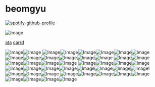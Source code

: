 # beomgyu

[![spotify-github-profile](https://spotify-github-profile.kittinanx.com/api/view?uid=mywa8gtrgptcgb8kb752c7v4h&cover_image=true&theme=novatorem&show_offline=false&background_color=f5f5f5&interchange=false&bar_color=894848&bar_color_cover=false)](https://github.com/kittinan/spotify-github-profile)

![Image](https://github.com/user-attachments/assets/e2d6af20-9df7-41b0-b6fd-effba04abe7e)

[ata](https://seokryu.atabook.org/) [carrd](https://gyukawas.carrd.co/)



![Image](https://github.com/user-attachments/assets/700a3f50-fe37-419c-b033-22186f829652)![Image](https://github.com/user-attachments/assets/04b02f81-5621-48db-b7d2-60296f7ad123) 
![Image](https://github.com/user-attachments/assets/f40fd71f-1b00-4bfd-bee4-9add30cbf326)![Image](https://github.com/user-attachments/assets/2ddb6fce-82df-4021-b6ca-de050ef54e04)![Image](https://github.com/user-attachments/assets/31143ce5-3e57-46a8-8278-bfbd8144f4c6)![Image](https://github.com/user-attachments/assets/96be78e6-75ab-468c-9f87-fa421218364e)![Image](https://github.com/user-attachments/assets/e6ad2b53-62c9-426c-bbfb-12f0e2cf9355)![Image](https://github.com/user-attachments/assets/fd90c6cf-c2f0-4650-b6c8-569810198f7a)
![Image](https://github.com/user-attachments/assets/374235dc-72f7-41b5-afc9-9f5ee6b2b573)![Image](https://github.com/user-attachments/assets/f1ef6806-6d0f-4c14-ae2d-b61d8cbfe0fb)![Image](https://github.com/user-attachments/assets/b1f0cf02-e7f5-4b92-a33d-514f3c75be75)![Image](https://github.com/user-attachments/assets/c703fbfa-bec1-48b6-80ca-e14628c41a0b)![Image](https://github.com/user-attachments/assets/a66e39f5-1aab-4d30-8047-d08c5d9c9e76)![Image](https://github.com/user-attachments/assets/dadb6601-7823-4e02-8ba1-64b465a2f5a0)
![Image](https://github.com/user-attachments/assets/02e3e30d-f9bb-44e6-b661-4b4ee17aca3c)![Image](https://github.com/user-attachments/assets/b925273b-4a11-4699-bed1-d0e497743e81)![Image](https://github.com/user-attachments/assets/88f00433-3224-42d0-93b2-786bda8a3782)![Image](https://github.com/user-attachments/assets/99923240-e3ba-452c-b229-30b0a880fa8f)![Image](https://github.com/user-attachments/assets/e4a12a11-7458-4ec9-8511-9cd2f5631b71)![Image](https://github.com/user-attachments/assets/d6c5d41d-149e-43bf-b3c6-bfe1c1ca3ad8)
![Image](https://github.com/user-attachments/assets/d56c5198-4e4b-4eb2-919e-67a6a130a52e)![Image](https://github.com/user-attachments/assets/b65ff332-5400-4bda-a429-b7ab12593996)![Image](https://github.com/user-attachments/assets/bbbb8e48-ee65-4aa5-b0c1-da804d9cf307)![Image](https://github.com/user-attachments/assets/140ec051-afe7-401a-a8a3-6e89f07917e5)![Image](https://github.com/user-attachments/assets/195e5af3-0b10-4e1b-aa60-a6690e1983d7)![Image](https://github.com/user-attachments/assets/a1937229-18b8-443d-b54a-0b061fb38413)![Image](https://github.com/user-attachments/assets/e494f4ba-65e5-4d2f-a451-e7619a8bbb82)![Image](https://github.com/user-attachments/assets/3e31b19c-d81c-4e89-b61e-269436efc3eb)![Image](https://github.com/user-attachments/assets/3096af79-7413-4814-a2e7-08049c33f473)![Image](https://github.com/user-attachments/assets/d7c3e665-4380-457a-8837-e2139f24903d)![Image](https://github.com/user-attachments/assets/38d47edd-ca4a-4382-89bd-6161b7759d7d)![Image](https://github.com/user-attachments/assets/eda56e9b-0f83-4fc4-990e-ab6d81d29109)!![Image](https://github.com/user-attachments/assets/9c21eb0a-2c08-4503-817b-dc492041c945)![Image](https://github.com/user-attachments/assets/471a710f-e37f-4caa-b7b1-b5476f66585e)![Image](https://github.com/user-attachments/assets/7141e82e-dca4-4ecc-b836-601a89eafa0d)
![Image](https://github.com/user-attachments/assets/4e3cdee3-bc61-4753-a475-ea1ba02e35c3)![Image](https://github.com/user-attachments/assets/dbdf6616-28ad-466e-813f-56cff4774bfa)![Image](https://github.com/user-attachments/assets/837b1b84-f711-4ee4-b0de-0549201a3518)![Image](https://github.com/user-attachments/assets/2a155693-1bd4-4d8f-9194-98a3d31e2536)![Image](https://github.com/user-attachments/assets/c0c61fb8-9e7e-41a7-834d-1dbf7745684c)![Image](https://github.com/user-attachments/assets/d4181d94-a350-4465-8081-a061f2858ea0)![Image](https://github.com/user-attachments/assets/497719ff-5514-45ea-aea4-d765a30fc8d8)![Image](https://github.com/user-attachments/assets/e8f77874-b0c2-4c38-8a2e-7d495245b59d)![Image](https://github.com/user-attachments/assets/95d78a68-e830-45db-88bb-03fd130353f6)



